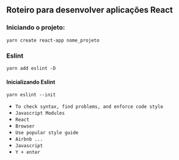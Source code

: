## Roteiro para desenvolver aplicações React

### Iniciando o projeto:

`yarn create react-app nome_projeto`

### Eslint

`yarn add eslint -D`

#### Inicializando Eslint

`yarn eslint --init`

- `To check syntax, find problems, and enforce code style`
- `Javascript Modules`
- `React`
- `Browser`
- `Use popular style guide`
- `Airbnb ...`
- `Javascript`
- `Y + enter`
